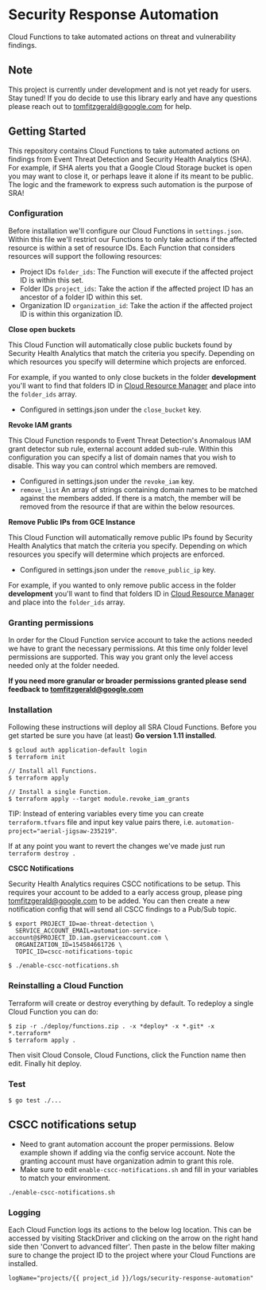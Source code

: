 # Security Response Automation

Cloud Functions to take automated actions on threat and vulnerability findings.

## Note

This project is currently under development and is not yet ready for users. Stay tuned! If you do decide to use this library early and have any questions please reach out to tomfitzgerald@google.com for help.

## Getting Started

This repository contains Cloud Functions to take automated actions on findings from Event Threat Detection and Security Health Analytics (SHA). For example, if SHA alerts you that a Google Cloud Storage bucket is open you may want to close it, or perhaps leave it alone if its meant to be public. The logic and the framework to express such automation is the purpose of SRA!

### Configuration

Before installation we'll configure our Cloud Functions in `settings.json`. Within this file we'll restrict our Functions to only take actions if the affected resource is within a set of resource IDs. Each Function that considers resources will support the following resources:

- Project IDs `folder_ids`: The Function will execute if the affected project ID is within this set.
- Folder IDs `project_ids`: Take the action if the affected project ID has an ancestor of a folder ID within this set.
- Organization ID `organization_id`: Take the action if the affected project ID is within this organization ID.

**Close open buckets**

This Cloud Function will automatically close public buckets found by Security Health Analytics that match the criteria you specify. Depending on which resources you specify will determine which projects are enforced.

For example, if you wanted to only close buckets in the folder **development** you'll want to find that folders ID in [Cloud Resource Manager](https://console.cloud.google.com/cloud-resource-manager) and place into the `folder_ids` array.

- Configured in settings.json under the `close_bucket` key.

**Revoke IAM grants**

This Cloud Function responds to Event Threat Detection's Anomalous IAM grant detector sub rule, external account added sub-rule. Within this configuration you can specify a list of domain names that you wish to disable. This way you can control which members are removed.

- Configured in settings.json under the `revoke_iam` key.
- `remove_list` An array of strings containing domain names to be matched against the members added. If there is a match, the member will be removed from the resource if that are within the below resources.

**Remove Public IPs from GCE Instance**

This Cloud Function will automatically remove public IPs found by Security Health Analytics that match the criteria you specify.
Depending on which resources you specify will determine which projects are enforced.

- Configured in settings.json under the `remove_public_ip` key.

For example, if you wanted to only remove public access in the folder **development** you'll want to find that folders ID in [Cloud Resource Manager](https://console.cloud.google.com/cloud-resource-manager) and place into the `folder_ids` array.

### Granting permissions

In order for the Cloud Function service account to take the actions needed we have to grant the necessary permissions. At this time only folder level permissions are supported. This way you grant only the level access needed only at the folder needed.

**If you need more granular or broader permissions granted please send feedback to tomfitzgerald@google.com**

### Installation

Following these instructions will deploy all SRA Cloud Functions. Before you get started be sure
you have (at least) **Go version 1.11 installed**.

```shell
$ gcloud auth application-default login
$ terraform init

// Install all Functions.
$ terraform apply

// Install a single Function.
$ terraform apply --target module.revoke_iam_grants
```

TIP: Instead of entering variables every time you can create `terraform.tfvars`
file and input key value pairs there, i.e.
`automation-project="aerial-jigsaw-235219"`.

If at any point you want to revert the changes we've made just run `terraform destroy .`

**CSCC Notifications**

Security Health Analytics requires CSCC notifications to be setup. This requires your account to be added to a early access group, please ping tomfitzgerald@google.com to be added. You can then create a new notification config that will send all CSCC findings to a Pub/Sub topic.

```shell
$ export PROJECT_ID=ae-threat-detection \
  SERVICE_ACCOUNT_EMAIL=automation-service-account@$PROJECT_ID.iam.gserviceaccount.com \
  ORGANIZATION_ID=154584661726 \
  TOPIC_ID=cscc-notifications-topic

$ ./enable-cscc-notfications.sh
```

### Reinstalling a Cloud Function

Terraform will create or destroy everything by default. To redeploy a single Cloud Function you can do:

```shell
$ zip -r ./deploy/functions.zip . -x *deploy* -x *.git* -x *.terraform*
$ terraform apply .
```

Then visit Cloud Console, Cloud Functions, click the Function name then edit. Finally hit deploy.

### Test

```shell
$ go test ./...
```

## CSCC notifications setup

- Need to grant automation account the proper permissions. Below example shown if adding via the
  config service account. Note the granting account must have organization admin to grant this
  role.
- Make sure to edit `enable-cscc-notifications.sh` and fill in your variables to match your
  environment.

```shell
./enable-cscc-notifications.sh
```

### Logging

Each Cloud Function logs its actions to the below log location. This can be accessed by visiting
StackDriver and clicking on the arrow on the right hand side then 'Convert to advanced filter'.
Then paste in the below filter making sure to change the project ID to the project where your
Cloud Functions are installed.

`logName="projects/{{ project_id }}/logs/security-response-automation"`
